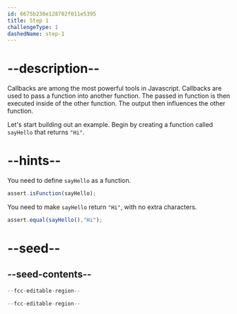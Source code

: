 ```yaml
---
id: 6675b238e128702f011e5395
title: Step 1
challengeType: 1
dashedName: step-1
---
```


# --description--

Callbacks are among the most powerful tools in Javascript. Callbacks are used to pass a function into another function. The passed in function is then executed inside of the other function. The output then influences the other function.

Let's start building out an example. Begin by creating a function called `sayHello` that returns `"Hi"`. 

# --hints--

You need to define `sayHello` as a function. 

```js
assert.isFunction(sayHello); 
```

You need to make `sayHello` return `"Hi"`, with no extra characters. 

```js
assert.equal(sayHello(),"Hi"); 
```

# --seed--

## --seed-contents--

```js
--fcc-editable-region--

--fcc-editable-region--
```
